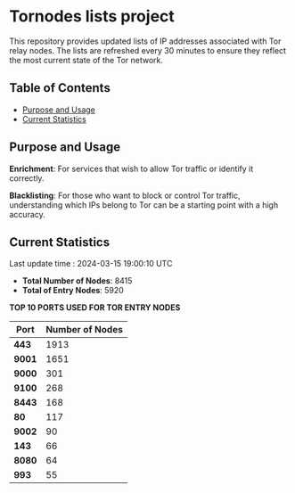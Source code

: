 # Tornodes lists project

This repository provides updated lists of IP addresses associated with Tor relay nodes. The lists are refreshed every 30 minutes to ensure they reflect the most current state of the Tor network.

## Table of Contents

- [Purpose and Usage](#purpose-and-usage)
- [Current Statistics](#current-statistics)


## Purpose and Usage

**Enrichment**: For services that wish to allow Tor traffic or identify it correctly.

**Blacklisting**: For those who want to block or control Tor traffic, understanding which IPs belong to Tor can be a starting point with a high accuracy.

## Current Statistics

Last update time : 2024-03-15 19:00:10 UTC

- **Total Number of Nodes**: 8415
- **Total of Entry Nodes**: 5920

**TOP 10 PORTS USED FOR TOR ENTRY NODES**

| **Port** | **Number of Nodes** |
|------|-----------------|
| **443**   | 1913  |
| **9001**   | 1651  |
| **9000**   | 301  |
| **9100**   | 268  |
| **8443**   | 168  |
| **80**   | 117  |
| **9002**   | 90  |
| **143**   | 66  |
| **8080**   | 64  |
| **993**   | 55  |

